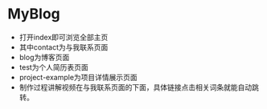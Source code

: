 # MyBlog
- 打开index即可浏览全部主页
- 其中contact为与我联系页面
- blog为博客页面
- test为个人简历表页面
- project-example为项目详情展示页面
- 制作过程讲解视频在与我联系页面的下面，具体链接点击相关词条就能自动跳转。
